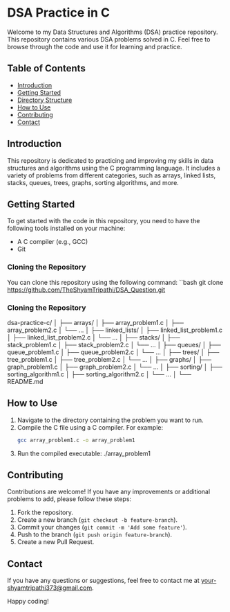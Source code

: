 # DSA Practice in C

Welcome to my Data Structures and Algorithms (DSA) practice repository. This repository contains various DSA problems solved in C. Feel free to browse through the code and use it for learning and practice.

## Table of Contents

- [Introduction](#introduction)
- [Getting Started](#getting-started)
- [Directory Structure](#directory-structure)
- [How to Use](#how-to-use)
- [Contributing](#contributing)
- [Contact](#contact)

## Introduction

This repository is dedicated to practicing and improving my skills in data structures and algorithms using the C programming language. It includes a variety of problems from different categories, such as arrays, linked lists, stacks, queues, trees, graphs, sorting algorithms, and more.

## Getting Started

To get started with the code in this repository, you need to have the following tools installed on your machine:

- A C compiler (e.g., GCC)
- Git

### Cloning the Repository

You can clone this repository using the following command:
``bash
  git clone https://github.com/TheShyamTripathi/DSA_Question.git


### Cloning the Repository
dsa-practice-c/
│
├── arrays/
│   ├── array_problem1.c
│   ├── array_problem2.c
│   └── ...
│
├── linked_lists/
│   ├── linked_list_problem1.c
│   ├── linked_list_problem2.c
│   └── ...
│
├── stacks/
│   ├── stack_problem1.c
│   ├── stack_problem2.c
│   └── ...
│
├── queues/
│   ├── queue_problem1.c
│   ├── queue_problem2.c
│   └── ...
│
├── trees/
│   ├── tree_problem1.c
│   ├── tree_problem2.c
│   └── ...
│
├── graphs/
│   ├── graph_problem1.c
│   ├── graph_problem2.c
│   └── ...
│
├── sorting/
│   ├── sorting_algorithm1.c
│   ├── sorting_algorithm2.c
│   └── ...
│
└── README.md

## How to Use

1. Navigate to the directory containing the problem you want to run.
2. Compile the C file using a C compiler. For example:
   ```bash
   gcc array_problem1.c -o array_problem1

3.  Run the compiled executable:
    ./array_problem1


## Contributing

Contributions are welcome! If you have any improvements or additional problems to add, please follow these steps:

1. Fork the repository.
2. Create a new branch (`git checkout -b feature-branch`).
3. Commit your changes (`git commit -m 'Add some feature'`).
4. Push to the branch (`git push origin feature-branch`).
5. Create a new Pull Request.


## Contact

If you have any questions or suggestions, feel free to contact me at [your-shyamtripathi373@gmail.com](mailto:shyamtripathi373@gmail.com).

Happy coding!

